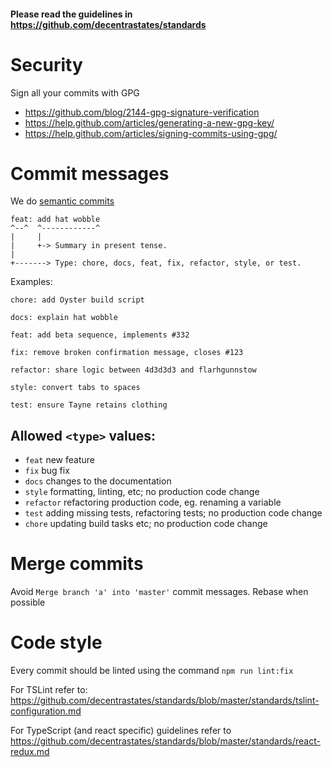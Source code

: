 #### Please read the guidelines in https://github.com/decentrastates/standards

# Security

Sign all your commits with GPG

- https://github.com/blog/2144-gpg-signature-verification
- https://help.github.com/articles/generating-a-new-gpg-key/
- https://help.github.com/articles/signing-commits-using-gpg/

# Commit messages

We do [semantic commits](https://seesparkbox.com/foundry/semantic_commit_messages)

```
feat: add hat wobble
^--^  ^------------^
|     |
|     +-> Summary in present tense.
|
+-------> Type: chore, docs, feat, fix, refactor, style, or test.
```


Examples:

```
chore: add Oyster build script
```
```
docs: explain hat wobble
```
```
feat: add beta sequence, implements #332
```
```
fix: remove broken confirmation message, closes #123
```
```
refactor: share logic between 4d3d3d3 and flarhgunnstow
```
```
style: convert tabs to spaces
```
```
test: ensure Tayne retains clothing
```

## Allowed `<type>` values:
   * `feat` new feature
   * `fix` bug fix
   * `docs` changes to the documentation
   * `style` formatting, linting, etc; no production code change
   * `refactor` refactoring production code, eg. renaming a variable
   * `test` adding missing tests, refactoring tests; no production code change
   * `chore` updating build tasks etc; no production code change
   
# Merge commits

Avoid `Merge branch 'a' into 'master'` commit messages. Rebase when possible

# Code style

Every commit should be linted using the command `npm run lint:fix`

For TSLint refer to: https://github.com/decentrastates/standards/blob/master/standards/tslint-configuration.md

For TypeScript (and react specific) guidelines refer to https://github.com/decentrastates/standards/blob/master/standards/react-redux.md
